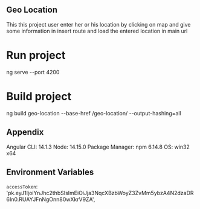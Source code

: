
## Geo Location

This this project user enter her or his location by clicking on map and give some information 
in insert route and load the entered location in main url

# Run project
ng serve --port 4200
# Build project
ng build geo-location --base-href /geo-location/ --output-hashing=all
 
## Appendix

Angular CLI: 14.1.3 
Node: 14.15.0 
Package Manager: npm 6.14.8 
OS: win32 x64 

## Environment Variables

 `accessToken`: 'pk.eyJ1IjoiYnJhc2thbSIsImEiOiJja3NqcXBzbWoyZ3ZvMm5ybzA4N2dzaDR6In0.RUAYJFnNgOnn80wXkrV9ZA',
 

 

